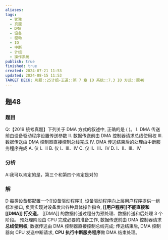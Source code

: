 ```yaml
---
aliases: 
tags:
  - 犹豫
  - 真题
  - DMA
  - 设备
  - 驱动
  - IO
  - 中断
  - 计组
  - 操作系统
publish: true
finished: true
created: 2024-07-21 11:53
updated: 2024-08-15 11:53
TARGET DECK: 刷题::25计组-王道::第 7 章 IO 系统::7.3 IO 方式::题48
---
```


## 题48
### 题目
Q:【2019 统考真题】下列关于 DMA 方式的叙述中, 正确的是 ( )。
I. DMA 传送前由设备驱动程序设置传送参数
II. 数据传送前由 DMA 控制器请求总线使用权
III. 数据传送由 DMA 控制器直接控制总线完成
IV. DMA 传送结束后的处理由中断服务程序完成
A. 仅 I、II 
B. 仅 I、III、IV 
C. 仅 II、III、IV 
D. I、II、III、IV
### 分析
A:我可以肯定的是，第三个和第四个肯定是对的
### 解
D
每类设备都配置一个[[设备驱动程序]], 设备驱动程序向上层用户程序提供一组标准接口, 负责实现对设备发出各种具体操作指令, **[[用户程序]]不能直接和 [[DMA]] 打交道**。
[[DMA]] 的数据传送过程分为预处理、数据传送和后处理 3 个阶段。
预处理阶段由 CPU 完成必要的准备工作, 数据传送前由 DMA 控制器请求**总线使用权**; 
数据传送由 DMA 控制器直接控制总线完成; 
传送结束后, DMA 控制器向 CPU 发送中断请求, **CPU 执行中断服务程序**做 DMA 结束处理。
